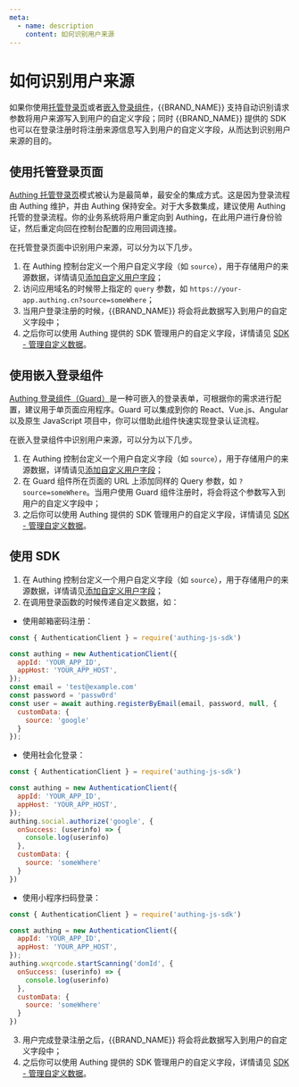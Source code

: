 ```yaml
---
meta:
  - name: description
    content: 如何识别用户来源
---
```


# 如何识别用户来源

<LastUpdated/>

如果你使用[托管登录页](/guides/basics/authenticate-first-user/use-hosted-login-page.md)或者[嵌入登录组件](/reference-new/guard/)，{{BRAND_NAME}} 支持自动识别请求参数将用户来源写入到用户的自定义字段；同时 {{BRAND_NAME}} 提供的 SDK 也可以在登录注册时将注册来源信息写入到用户的自定义字段，从而达到识别用户来源的目的。

## 使用托管登录页面

[Authing 托管登录页](/guides/basics/authenticate-first-user/use-hosted-login-page.md)模式被认为是最简单，最安全的集成方式。这是因为登录流程由 Authing 维护，并由 Authing 保持安全。对于大多数集成，建议使用 Authing 托管的登录流程。你的业务系统将用户重定向到 Authing，在此用户进行身份验证，然后重定向回在控制台配置的应用回调连接。

在托管登录页面中识别用户来源，可以分为以下几步。

1. 在 Authing 控制台定义一个用户自定义字段（如 `source`），用于存储用户的来源数据，详情请见[添加自定义用户字段](/guides/users/user-defined-field/)；
2. 访问应用域名的时候带上指定的 `query` 参数，如 `https://your-app.authing.cn?source=someWhere`；
3. 当用户登录注册的时候，{{BRAND_NAME}} 将会将此数据写入到用户的自定义字段中；
4. 之后你可以使用 Authing 提供的 SDK 管理用户的自定义字段，详情请见 [SDK - 管理自定义数据](/reference-new/standard-web-application/sdk-for-node/management/UsersManagementClient.md#获取自定义数据)。

## 使用嵌入登录组件

[Authing 登录组件（Guard）](/reference-new/guard/)是一种可嵌入的登录表单，可根据你的需求进行配置，建议用于单页面应用程序。Guard 可以集成到你的 React、Vue.js、Angular 以及原生 JavaScript 项目中，你可以借助此组件快速实现登录认证流程。

在嵌入登录组件中识别用户来源，可以分为以下几步。

1. 在 Authing 控制台定义一个用户自定义字段（如 `source`），用于存储用户的来源数据，详情请见[添加自定义用户字段](/guides/users/user-defined-field/)；
2. 在 Guard 组件所在页面的 URL 上添加同样的 Query 参数，如 `?source=someWhere`。当用户使用 Guard 组件注册时，将会将这个参数写入到用户的自定义字段中；
3. 之后你可以使用 Authing 提供的 SDK 管理用户的自定义字段，详情请见 [SDK - 管理自定义数据](/reference-new/standard-web-application/sdk-for-node/management/UsersManagementClient.md#获取自定义数据)。

## 使用 SDK

1. 在 Authing 控制台定义一个用户自定义字段（如 `source`），用于存储用户的来源数据，详情请见[添加自定义用户字段](/guides/users/user-defined-field/)；
2. 在调用登录函数的时候传递自定义数据，如：

- 使用邮箱密码注册：

```javascript
const { AuthenticationClient } = require('authing-js-sdk')

const authing = new AuthenticationClient({
  appId: 'YOUR_APP_ID',
  appHost: 'YOUR_APP_HOST',
});
const email = 'test@example.com'
const password = 'passw0rd'
const user = await authing.registerByEmail(email, password, null, {
  customData: {
    source: 'google'
  }
});
```

- 使用社会化登录：

```javascript
const { AuthenticationClient } = require('authing-js-sdk')

const authing = new AuthenticationClient({
  appId: 'YOUR_APP_ID',
  appHost: 'YOUR_APP_HOST',
});
authing.social.authorize('google', {
  onSuccess: (userinfo) => {
    console.log(userinfo)
  },
  customData: {
    source: 'someWhere'
  }
})
```

- 使用小程序扫码登录：

```javascript
const { AuthenticationClient } = require('authing-js-sdk')

const authing = new AuthenticationClient({
  appId: 'YOUR_APP_ID',
  appHost: 'YOUR_APP_HOST',
});
authing.wxqrcode.startScanning('domId', {
  onSuccess: (userinfo) => {
    console.log(userinfo)
  },
  customData: {
    source: 'someWhere'
  }
})
```

3. 用户完成登录注册之后，{{BRAND_NAME}} 将会将此数据写入到用户的自定义字段中；
4. 之后你可以使用 Authing 提供的 SDK 管理用户的自定义字段，详情请见 [SDK - 管理自定义数据](/reference-new/standard-web-application/sdk-for-node/management/UsersManagementClient.md#获取自定义数据)。

